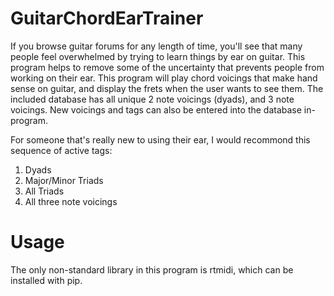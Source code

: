 # GuitarChordEarTrainer
If you browse guitar forums for any length of time, you'll see that many people feel overwhelmed by trying to learn things by ear on guitar. This program helps to remove some of the uncertainty that prevents people from working on their ear. This program will play chord voicings that make hand sense on guitar, and display the frets when the user wants to see them. The included database has all unique 2 note voicings (dyads), and 3 note voicings. New voicings and tags can also be entered into the database in-program.

For someone that's really new to using their ear, I would recommond this sequence of active tags:
1. Dyads
2. Major/Minor Triads
3. All Triads
4. All three note voicings

# Usage
The only non-standard library in this program is rtmidi, which can be installed with pip.

